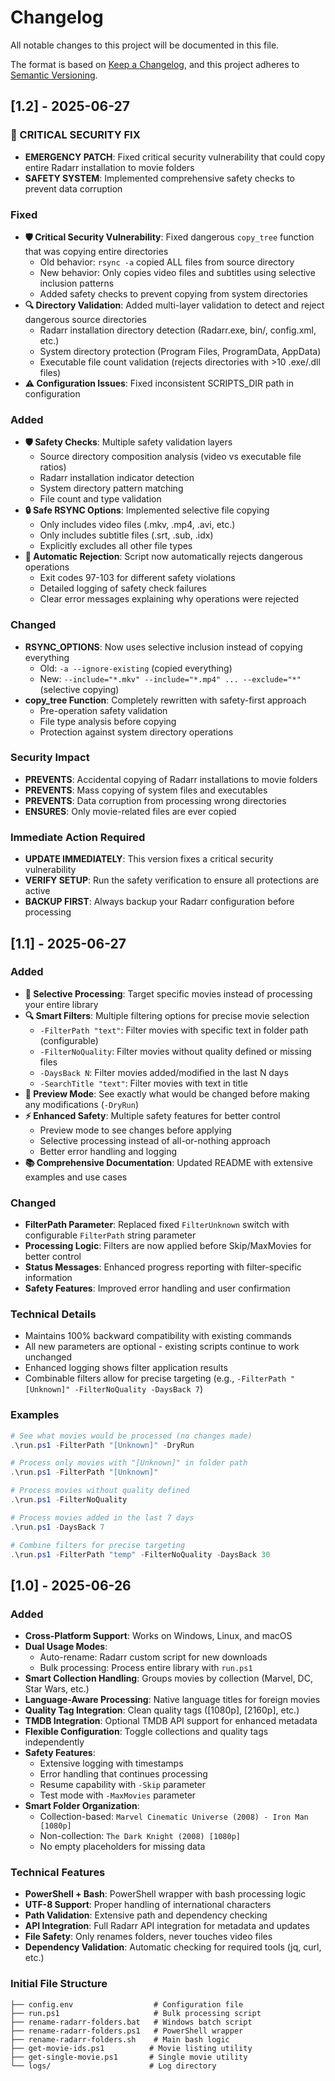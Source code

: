 # Changelog

All notable changes to this project will be documented in this file.

The format is based on [Keep a Changelog](https://keepachangelog.com/en/1.0.0/),
and this project adheres to [Semantic Versioning](https://semver.org/spec/v2.0.0.html).

## [1.2] - 2025-06-27

### 🚨 CRITICAL SECURITY FIX
- **EMERGENCY PATCH**: Fixed critical security vulnerability that could copy entire Radarr installation to movie folders
- **SAFETY SYSTEM**: Implemented comprehensive safety checks to prevent data corruption

### Fixed
- **🛡️ Critical Security Vulnerability**: Fixed dangerous `copy_tree` function that was copying entire directories
  - Old behavior: `rsync -a` copied ALL files from source directory
  - New behavior: Only copies video files and subtitles using selective inclusion patterns
  - Added safety checks to prevent copying from system directories
- **🔍 Directory Validation**: Added multi-layer validation to detect and reject dangerous source directories
  - Radarr installation directory detection (Radarr.exe, bin/, config.xml, etc.)
  - System directory protection (Program Files, ProgramData, AppData)
  - Executable file count validation (rejects directories with >10 .exe/.dll files)
- **⚠️ Configuration Issues**: Fixed inconsistent SCRIPTS_DIR path in configuration

### Added
- **🛡️ Safety Checks**: Multiple safety validation layers
  - Source directory composition analysis (video vs executable file ratios)
  - Radarr installation indicator detection
  - System directory pattern matching
  - File count and type validation
- **🔒 Safe RSYNC Options**: Implemented selective file copying
  - Only includes video files (.mkv, .mp4, .avi, etc.)
  - Only includes subtitle files (.srt, .sub, .idx)
  - Explicitly excludes all other file types
- **🚫 Automatic Rejection**: Script now automatically rejects dangerous operations
  - Exit codes 97-103 for different safety violations
  - Detailed logging of safety check failures
  - Clear error messages explaining why operations were rejected

### Changed
- **RSYNC_OPTIONS**: Now uses selective inclusion instead of copying everything
  - Old: `-a --ignore-existing` (copied everything)
  - New: `--include="*.mkv" --include="*.mp4" ... --exclude="*"` (selective copying)
- **copy_tree Function**: Completely rewritten with safety-first approach
  - Pre-operation safety validation
  - File type analysis before copying
  - Protection against system directory operations

### Security Impact
- **PREVENTS**: Accidental copying of Radarr installations to movie folders
- **PREVENTS**: Mass copying of system files and executables
- **PREVENTS**: Data corruption from processing wrong directories
- **ENSURES**: Only movie-related files are ever copied

### Immediate Action Required
- **UPDATE IMMEDIATELY**: This version fixes a critical security vulnerability
- **VERIFY SETUP**: Run the safety verification to ensure all protections are active
- **BACKUP FIRST**: Always backup your Radarr configuration before processing

## [1.1] - 2025-06-27

### Added
- **🎯 Selective Processing**: Target specific movies instead of processing your entire library
- **🔍 Smart Filters**: Multiple filtering options for precise movie selection
  - `-FilterPath "text"`: Filter movies with specific text in folder path (configurable)
  - `-FilterNoQuality`: Filter movies without quality defined or missing files
  - `-DaysBack N`: Filter movies added/modified in the last N days
  - `-SearchTitle "text"`: Filter movies with text in title
- **🧪 Preview Mode**: See exactly what would be changed before making any modifications (`-DryRun`)
- **⚡ Enhanced Safety**: Multiple safety features for better control
  - Preview mode to see changes before applying
  - Selective processing instead of all-or-nothing approach
  - Better error handling and logging
- **📚 Comprehensive Documentation**: Updated README with extensive examples and use cases

### Changed
- **FilterPath Parameter**: Replaced fixed `FilterUnknown` switch with configurable `FilterPath` string parameter
- **Processing Logic**: Filters are now applied before Skip/MaxMovies for better control
- **Status Messages**: Enhanced progress reporting with filter-specific information
- **Safety Features**: Improved error handling and user confirmation

### Technical Details
- Maintains 100% backward compatibility with existing commands
- All new parameters are optional - existing scripts continue to work unchanged
- Enhanced logging shows filter application results
- Combinable filters allow for precise targeting (e.g., `-FilterPath "[Unknown]" -FilterNoQuality -DaysBack 7`)

### Examples
```powershell
# See what movies would be processed (no changes made)
.\run.ps1 -FilterPath "[Unknown]" -DryRun

# Process only movies with "[Unknown]" in folder path
.\run.ps1 -FilterPath "[Unknown]"

# Process movies without quality defined
.\run.ps1 -FilterNoQuality

# Process movies added in the last 7 days
.\run.ps1 -DaysBack 7

# Combine filters for precise targeting
.\run.ps1 -FilterPath "temp" -FilterNoQuality -DaysBack 30
```

## [1.0] - 2025-06-26

### Added
- **Cross-Platform Support**: Works on Windows, Linux, and macOS
- **Dual Usage Modes**: 
  - Auto-rename: Radarr custom script for new downloads
  - Bulk processing: Process entire library with `run.ps1`
- **Smart Collection Handling**: Groups movies by collection (Marvel, DC, Star Wars, etc.)
- **Language-Aware Processing**: Native language titles for foreign movies
- **Quality Tag Integration**: Clean quality tags ([1080p], [2160p], etc.)
- **TMDB Integration**: Optional TMDB API support for enhanced metadata
- **Flexible Configuration**: Toggle collections and quality tags independently
- **Safety Features**: 
  - Extensive logging with timestamps
  - Error handling that continues processing
  - Resume capability with `-Skip` parameter
  - Test mode with `-MaxMovies` parameter
- **Smart Folder Organization**: 
  - Collection-based: `Marvel Cinematic Universe (2008) - Iron Man [1080p]`
  - Non-collection: `The Dark Knight (2008) [1080p]`
  - No empty placeholders for missing data

### Technical Features
- **PowerShell + Bash**: PowerShell wrapper with bash processing logic
- **UTF-8 Support**: Proper handling of international characters
- **Path Validation**: Extensive path and dependency checking
- **API Integration**: Full Radarr API integration for metadata and updates
- **File Safety**: Only renames folders, never touches video files
- **Dependency Validation**: Automatic checking for required tools (jq, curl, etc.)

### Initial File Structure
```
├── config.env                  # Configuration file
├── run.ps1                     # Bulk processing script  
├── rename-radarr-folders.bat   # Windows batch script
├── rename-radarr-folders.ps1   # PowerShell wrapper
├── rename-radarr-folders.sh    # Main bash logic
├── get-movie-ids.ps1          # Movie listing utility
├── get-single-movie.ps1       # Single movie utility
└── logs/                      # Log directory
``` 